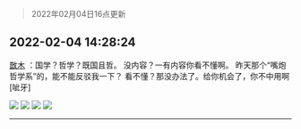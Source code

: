 > 2022年02月04日16点更新
<link rel="stylesheet" href="https://cdn.jsdelivr.net/gh/taotie6/sampleJSON@main/css/photo_show.css">
<meta name="referrer" content="no-referrer" />


 ## 2022-02-04 14:28:24 

 [㪚木](https://www.coolapk.com/feed/33300904?shareKey=NTBiYTkyNGIzZWI3NjFmY2RkMjY~) ：国学？哲学？既国且哲。
没内容？一有内容你看不懂啊。
昨天那个“嘴炮哲学系”的，能不能反驳我一下？
看不懂？那没办法了。给你机会了，你不中用啊[呲牙] 

<div class="album">
<img class="img-item" src="http://image.coolapk.com/feed/2022/0204/14/1081091_79dbd298_6101_8228_198@1080x1237.jpeg" />
<img class="img-item" src="http://image.coolapk.com/feed/2022/0204/14/1081091_42047be6_6101_8235_213@1080x1232.jpeg" />
<img class="img-item" src="http://image.coolapk.com/feed/2022/0204/14/1081091_858b55ef_6101_8239_542@1080x1116.png" />
<img class="img-item" src="http://image.coolapk.com/feed/2022/0204/14/1081091_6aa9d996_6101_8246_76@1080x1069.png" />
</div>

 ------- 

